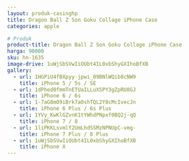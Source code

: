 ```yaml
---
layout: produk-casinghp
title: Dragon Ball Z Son Goku Collage iPhone Case
categories: apple

# Produk
product-title: Dragon Ball Z Son Goku Collage iPhone Case
harga: 90000
sku: hn-1635
image-drive: 1uWjSbSVwIiOUbt4IL0xbShyGXIhoBfXB
gallery:
  - url: 1HGPiU4fBXpyy-jpwi_09BNlWQib8cNW9
    title: iPhone 5 / 5s / SE
  - url: 1dPhed0fmmTnETUaILLuXSPY3gZpRU8GJ
    title: iPhone 6 / 6s
  - url: 1-7aG8mO9iBrk7a0shTQL2Y8cMcIvecJn
    title: iPhone 6 Plus / 6s Plus
  - url: 1YVy_KwKlGZvnK1tYWhdPNpxf0BQ2j-qQ
    title: iPhone 7 / 8
  - url: 1liPKKLsvmlf2UmLhdSSMzNPNUpC-vmg-
    title: iPhone 7 Plus / 8 Plus
  - url: 1uWjSbSVwIiOUbt4IL0xbShyGXIhoBfXB
    title: iPhone X
---
```

